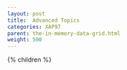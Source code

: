 ```yaml
---
layout: post
title:  Advanced Topics
categories: XAP97
parent: the-in-memory-data-grid.html
weight: 500
---
```


{% children %}
